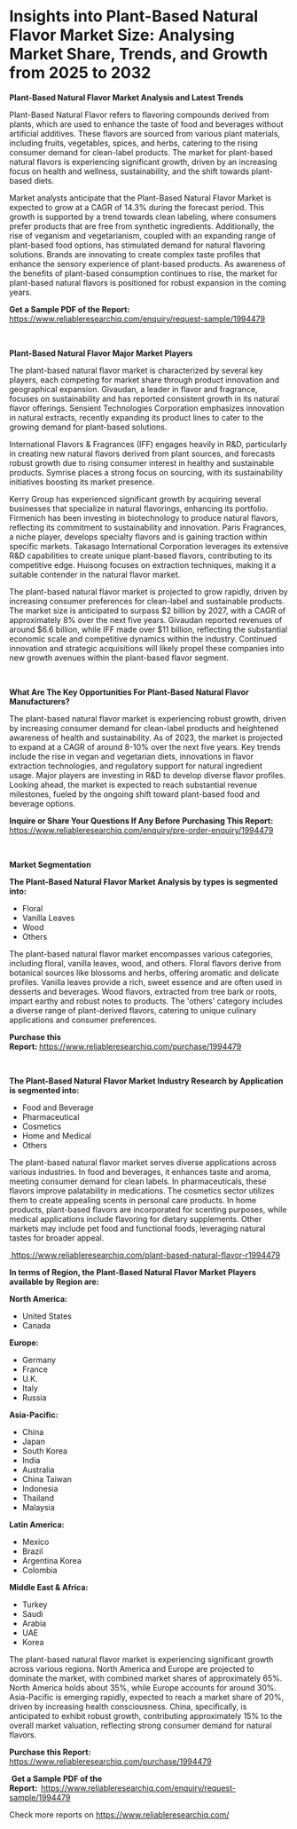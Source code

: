 <p><h1>Insights into Plant-Based Natural Flavor Market Size: Analysing Market Share, Trends, and Growth from 2025 to 2032</h1></p><p><strong>Plant-Based Natural Flavor Market Analysis and Latest Trends</strong></p>
<p><p>Plant-Based Natural Flavor refers to flavoring compounds derived from plants, which are used to enhance the taste of food and beverages without artificial additives. These flavors are sourced from various plant materials, including fruits, vegetables, spices, and herbs, catering to the rising consumer demand for clean-label products. The market for plant-based natural flavors is experiencing significant growth, driven by an increasing focus on health and wellness, sustainability, and the shift towards plant-based diets.</p><p>Market analysts anticipate that the Plant-Based Natural Flavor Market is expected to grow at a CAGR of 14.3% during the forecast period. This growth is supported by a trend towards clean labeling, where consumers prefer products that are free from synthetic ingredients. Additionally, the rise of veganism and vegetarianism, coupled with an expanding range of plant-based food options, has stimulated demand for natural flavoring solutions. Brands are innovating to create complex taste profiles that enhance the sensory experience of plant-based products. As awareness of the benefits of plant-based consumption continues to rise, the market for plant-based natural flavors is positioned for robust expansion in the coming years.</p></p>
<p><strong>Get a Sample PDF of the Report:&nbsp;</strong> <a href="https://www.reliableresearchiq.com/enquiry/request-sample/1994479?utm_campaign=1842&utm_medium=2&utm_source=Github&utm_content=ia&utm_term=05022025&utm_id=plant-based-natural-flavor">https://www.reliableresearchiq.com/enquiry/request-sample/1994479</a></p>
<p>&nbsp;</p>
<p><strong>Plant-Based Natural Flavor Major Market Players</strong></p>
<p><p>The plant-based natural flavor market is characterized by several key players, each competing for market share through product innovation and geographical expansion. Givaudan, a leader in flavor and fragrance, focuses on sustainability and has reported consistent growth in its natural flavor offerings. Sensient Technologies Corporation emphasizes innovation in natural extracts, recently expanding its product lines to cater to the growing demand for plant-based solutions. </p><p>International Flavors & Fragrances (IFF) engages heavily in R&D, particularly in creating new natural flavors derived from plant sources, and forecasts robust growth due to rising consumer interest in healthy and sustainable products. Symrise places a strong focus on sourcing, with its sustainability initiatives boosting its market presence.</p><p>Kerry Group has experienced significant growth by acquiring several businesses that specialize in natural flavorings, enhancing its portfolio. Firmenich has been investing in biotechnology to produce natural flavors, reflecting its commitment to sustainability and innovation. Paris Fragrances, a niche player, develops specialty flavors and is gaining traction within specific markets. Takasago International Corporation leverages its extensive R&D capabilities to create unique plant-based flavors, contributing to its competitive edge. Huisong focuses on extraction techniques, making it a suitable contender in the natural flavor market.</p><p>The plant-based natural flavor market is projected to grow rapidly, driven by increasing consumer preferences for clean-label and sustainable products. The market size is anticipated to surpass $2 billion by 2027, with a CAGR of approximately 8% over the next five years. Givaudan reported revenues of around $6.6 billion, while IFF made over $11 billion, reflecting the substantial economic scale and competitive dynamics within the industry. Continued innovation and strategic acquisitions will likely propel these companies into new growth avenues within the plant-based flavor segment.</p></p>
<p>&nbsp;</p>
<p><strong>What Are The Key Opportunities For Plant-Based Natural Flavor Manufacturers?</strong></p>
<p><p>The plant-based natural flavor market is experiencing robust growth, driven by increasing consumer demand for clean-label products and heightened awareness of health and sustainability. As of 2023, the market is projected to expand at a CAGR of around 8-10% over the next five years. Key trends include the rise in vegan and vegetarian diets, innovations in flavor extraction technologies, and regulatory support for natural ingredient usage. Major players are investing in R&D to develop diverse flavor profiles. Looking ahead, the market is expected to reach substantial revenue milestones, fueled by the ongoing shift toward plant-based food and beverage options.</p></p>
<p><strong>Inquire or Share Your Questions If Any Before Purchasing This Report:</strong> <a href="https://www.reliableresearchiq.com/enquiry/pre-order-enquiry/1994479?utm_campaign=1842&utm_medium=2&utm_source=Github&utm_content=ia&utm_term=05022025&utm_id=plant-based-natural-flavor">https://www.reliableresearchiq.com/enquiry/pre-order-enquiry/1994479</a></p>
<p>&nbsp;</p>
<p><strong>Market Segmentation</strong></p>
<p><strong>The Plant-Based Natural Flavor Market Analysis by types is segmented into:</strong></p>
<p><ul><li>Floral</li><li>Vanilla Leaves</li><li>Wood</li><li>Others</li></ul></p>
<p><p>The plant-based natural flavor market encompasses various categories, including floral, vanilla leaves, wood, and others. Floral flavors derive from botanical sources like blossoms and herbs, offering aromatic and delicate profiles. Vanilla leaves provide a rich, sweet essence and are often used in desserts and beverages. Wood flavors, extracted from tree bark or roots, impart earthy and robust notes to products. The 'others' category includes a diverse range of plant-derived flavors, catering to unique culinary applications and consumer preferences.</p></p>
<p><strong>Purchase this Report:&nbsp;</strong><a href="https://www.reliableresearchiq.com/purchase/1994479?utm_campaign=1842&utm_medium=2&utm_source=Github&utm_content=ia&utm_term=05022025&utm_id=plant-based-natural-flavor">https://www.reliableresearchiq.com/purchase/1994479</a></p>
<p>&nbsp;</p>
<p><strong>The Plant-Based Natural Flavor Market Industry Research by Application is segmented into:</strong></p>
<p><ul><li>Food and Beverage</li><li>Pharmaceutical</li><li>Cosmetics</li><li>Home and Medical</li><li>Others</li></ul></p>
<p><p>The plant-based natural flavor market serves diverse applications across various industries. In food and beverages, it enhances taste and aroma, meeting consumer demand for clean labels. In pharmaceuticals, these flavors improve palatability in medications. The cosmetics sector utilizes them to create appealing scents in personal care products. In home products, plant-based flavors are incorporated for scenting purposes, while medical applications include flavoring for dietary supplements. Other markets may include pet food and functional foods, leveraging natural tastes for broader appeal.</p></p>
<p><a href="https://www.reliableresearchiq.com/plant-based-natural-flavor-r1994479?utm_campaign=1842&utm_medium=2&utm_source=Github&utm_content=ia&utm_term=05022025&utm_id=plant-based-natural-flavor">&nbsp;https://www.reliableresearchiq.com/plant-based-natural-flavor-r1994479</a></p>
<p><strong>In terms of Region, the Plant-Based Natural Flavor Market Players available by Region are:</strong></p>
<p>
    <p> <strong> North America: </strong>
        <ul>
            <li>United States</li>
            <li>Canada</li>
        </ul>
        </p> 
    <p> <strong> Europe: </strong>
        <ul>
            <li>Germany</li>
            <li>France</li>
            <li>U.K.</li>
            <li>Italy</li>
            <li>Russia</li>
        </ul>
        </p> 
    <p> <strong> Asia-Pacific: </strong>
        <ul>
            <li>China</li>
            <li>Japan</li>
            <li>South Korea</li>
            <li>India</li>
            <li>Australia</li>
            <li>China Taiwan</li>
            <li>Indonesia</li>
            <li>Thailand</li>
            <li>Malaysia</li>
        </ul>
        </p> 
    <p> <strong> Latin America: </strong>
        <ul>
            <li>Mexico</li>
            <li>Brazil</li>
            <li>Argentina Korea</li>
            <li>Colombia</li>
        </ul>
        </p> 
    <p> <strong> Middle East & Africa: </strong>
        <ul>
            <li>Turkey</li>
            <li>Saudi</li>
            <li>Arabia</li>
            <li>UAE</li>
            <li>Korea</li>
        </ul>
    </p>
    </p>
<p><p>The plant-based natural flavor market is experiencing significant growth across various regions. North America and Europe are projected to dominate the market, with combined market shares of approximately 65%. North America holds about 35%, while Europe accounts for around 30%. Asia-Pacific is emerging rapidly, expected to reach a market share of 20%, driven by increasing health consciousness. China, specifically, is anticipated to exhibit robust growth, contributing approximately 15% to the overall market valuation, reflecting strong consumer demand for natural flavors.</p></p>
<p><strong>Purchase this Report: </strong><a href="https://www.reliableresearchiq.com/purchase/1994479?utm_campaign=1842&utm_medium=2&utm_source=Github&utm_content=ia&utm_term=05022025&utm_id=plant-based-natural-flavor">https://www.reliableresearchiq.com/purchase/1994479</a></p>
<p>&nbsp;<strong>Get a Sample PDF of the Report:&nbsp;&nbsp;</strong><a href="https://www.reliableresearchiq.com/enquiry/request-sample/1994479?utm_campaign=1842&utm_medium=2&utm_source=Github&utm_content=ia&utm_term=05022025&utm_id=plant-based-natural-flavor">https://www.reliableresearchiq.com/enquiry/request-sample/1994479</a></p>
<p><strong></strong></p>
<p>Check more reports on <a href="https://www.reliableresearchiq.com/?utm_campaign=1842&utm_medium=2&utm_source=Github&utm_content=ia&utm_term=05022025&utm_id=plant-based-natural-flavor">https://www.reliableresearchiq.com/</a></p>